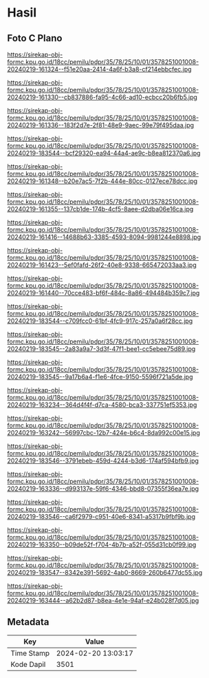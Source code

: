 # Hasil

## Foto C Plano

https://sirekap-obj-formc.kpu.go.id/18cc/pemilu/pdpr/35/78/25/10/01/3578251001008-20240219-161324--f51e20aa-2414-4a6f-b3a8-cf214ebbcfec.jpg

https://sirekap-obj-formc.kpu.go.id/18cc/pemilu/pdpr/35/78/25/10/01/3578251001008-20240219-161330--cb837886-fa95-4c66-ad10-ecbcc20b6fb5.jpg

https://sirekap-obj-formc.kpu.go.id/18cc/pemilu/pdpr/35/78/25/10/01/3578251001008-20240219-161336--183f2d7e-2f81-48e9-9aec-99e79f495daa.jpg

https://sirekap-obj-formc.kpu.go.id/18cc/pemilu/pdpr/35/78/25/10/01/3578251001008-20240219-183544--bcf29320-ea94-44a4-ae9c-b8ea812370a6.jpg

https://sirekap-obj-formc.kpu.go.id/18cc/pemilu/pdpr/35/78/25/10/01/3578251001008-20240219-161348--b20e7ac5-7f2b-444e-80cc-0127ece78dcc.jpg

https://sirekap-obj-formc.kpu.go.id/18cc/pemilu/pdpr/35/78/25/10/01/3578251001008-20240219-161355--137cb1de-174b-4cf5-8aee-d2dba06e16ca.jpg

https://sirekap-obj-formc.kpu.go.id/18cc/pemilu/pdpr/35/78/25/10/01/3578251001008-20240219-161416--14688b63-3385-4593-8094-9981244e8898.jpg

https://sirekap-obj-formc.kpu.go.id/18cc/pemilu/pdpr/35/78/25/10/01/3578251001008-20240219-161423--5ef0fafd-26f2-40e8-9338-665472033aa3.jpg

https://sirekap-obj-formc.kpu.go.id/18cc/pemilu/pdpr/35/78/25/10/01/3578251001008-20240219-161440--70cce483-bf6f-484c-8a86-494484b359c7.jpg

https://sirekap-obj-formc.kpu.go.id/18cc/pemilu/pdpr/35/78/25/10/01/3578251001008-20240219-183544--c709fcc0-61bf-4fc9-917c-257a0a6f28cc.jpg

https://sirekap-obj-formc.kpu.go.id/18cc/pemilu/pdpr/35/78/25/10/01/3578251001008-20240219-183545--2a83a9a7-3d3f-47f1-bee1-cc5ebee75d89.jpg

https://sirekap-obj-formc.kpu.go.id/18cc/pemilu/pdpr/35/78/25/10/01/3578251001008-20240219-183545--9a17b6a4-f1e6-4fce-9150-5596f721a5de.jpg

https://sirekap-obj-formc.kpu.go.id/18cc/pemilu/pdpr/35/78/25/10/01/3578251001008-20240219-163234--364d4f4f-d7ca-4580-bca3-337751ef5353.jpg

https://sirekap-obj-formc.kpu.go.id/18cc/pemilu/pdpr/35/78/25/10/01/3578251001008-20240219-163242--56997cbc-12b7-424e-b6c4-8da992c00e15.jpg

https://sirekap-obj-formc.kpu.go.id/18cc/pemilu/pdpr/35/78/25/10/01/3578251001008-20240219-183546--3791ebeb-459d-4244-b3d6-174af594bfb9.jpg

https://sirekap-obj-formc.kpu.go.id/18cc/pemilu/pdpr/35/78/25/10/01/3578251001008-20240219-163336--d993137e-59f6-4346-bbd8-07355f36ea7e.jpg

https://sirekap-obj-formc.kpu.go.id/18cc/pemilu/pdpr/35/78/25/10/01/3578251001008-20240219-183546--ca6f2979-c951-40e6-8341-a5317b9fbf9b.jpg

https://sirekap-obj-formc.kpu.go.id/18cc/pemilu/pdpr/35/78/25/10/01/3578251001008-20240219-163350--b09de52f-f704-4b7b-a52f-055d31cb0f99.jpg

https://sirekap-obj-formc.kpu.go.id/18cc/pemilu/pdpr/35/78/25/10/01/3578251001008-20240219-183547--8342e391-5692-4ab0-8669-260b6477dc55.jpg

https://sirekap-obj-formc.kpu.go.id/18cc/pemilu/pdpr/35/78/25/10/01/3578251001008-20240219-163444--a62b2d87-b8ea-4e1e-94af-e24b028f7d05.jpg


## Metadata

| Key        | Value               |
| ---------- | ------------------- |
| Time Stamp | 2024-02-20 13:03:17 |
| Kode Dapil | 3501                |



